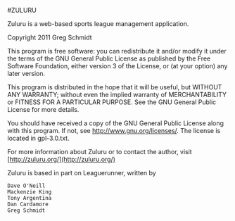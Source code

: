 #ZULURU

Zuluru is a web-based sports league management application.

Copyright 2011 Greg Schmidt

This program is free software: you can redistribute it and/or modify
it under the terms of the GNU General Public License as published by
the Free Software Foundation, either version 3 of the License, or
(at your option) any later version.

This program is distributed in the hope that it will be useful,
but WITHOUT ANY WARRANTY; without even the implied warranty of
MERCHANTABILITY or FITNESS FOR A PARTICULAR PURPOSE.  See the
GNU General Public License for more details.

You should have received a copy of the GNU General Public License
along with this program.  If not, see <http://www.gnu.org/licenses/>.
The license is located in gpl-3.0.txt.

For more information about Zuluru or to contact the author, visit
[http://zuluru.org/](http://zuluru.org/)

Zuluru is based in part on Leaguerunner, written by

	Dave O'Neill
	Mackenzie King
	Tony Argentina
	Dan Cardamore
	Greg Schmidt
